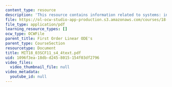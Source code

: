 ```yaml
---
content_type: resource
description: 'This resource contains information related to systems: input and response.'
file: https://ol-ocw-studio-app-production.s3.amazonaws.com/courses/18-03sc-differential-equations-fall-2011/1096f3ea18dbd2458015154f03df2796_MIT18_03SCF11_s4_4text.pdf
file_type: application/pdf
learning_resource_types: []
ocw_type: OCWFile
parent_title: First Order Linear ODE's
parent_type: CourseSection
resourcetype: Document
title: MIT18_03SCF11_s4_4text.pdf
uid: 1096f3ea-18db-d245-8015-154f03df2796
video_files:
  video_thumbnail_file: null
video_metadata:
  youtube_id: null
---
```

